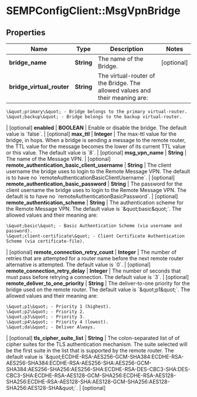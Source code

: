 # SEMPConfigClient::MsgVpnBridge

## Properties
Name | Type | Description | Notes
------------ | ------------- | ------------- | -------------
**bridge_name** | **String** | The name of the Bridge. | [optional] 
**bridge_virtual_router** | **String** | The virtual-router of the Bridge. The allowed values and their meaning are:

    \&quot;primary\&quot; - Bridge belongs to the primary virtual-router.
    \&quot;backup\&quot; - Bridge belongs to the backup virtual-router.
 | [optional] 
**enabled** | **BOOLEAN** | Enable or disable the bridge. The default value is &#x60;false&#x60;. | [optional] 
**max_ttl** | **Integer** | The max-ttl value for the bridge, in hops. When a bridge is sending a message to the remote router, the TTL value for the message becomes the lower of its current TTL value or this value. The default value is &#x60;8&#x60;. | [optional] 
**msg_vpn_name** | **String** | The name of the Message VPN. | [optional] 
**remote_authentication_basic_client_username** | **String** | The client username the bridge uses to login to the Remote Message VPN. The default is to have no &#x60;remoteAuthenticationBasicClientUsername&#x60;. | [optional] 
**remote_authentication_basic_password** | **String** | The password for the client username the bridge uses to login to the Remote Message VPN. The default is to have no &#x60;remoteAuthenticationBasicPassword&#x60;. | [optional] 
**remote_authentication_scheme** | **String** | The authentication scheme for the Remote Message VPN. The default value is &#x60;\&quot;basic\&quot;&#x60;. The allowed values and their meaning are:

    \&quot;basic\&quot; - Basic Authentication Scheme (via username and password).
    \&quot;client-certificate\&quot; - Client Certificate Authentication Scheme (via certificate-file).
 | [optional] 
**remote_connection_retry_count** | **Integer** | The number of retries that are attempted for a router name before the next remote router alternative is attempted. The default value is &#x60;0&#x60;. | [optional] 
**remote_connection_retry_delay** | **Integer** | The number of seconds that must pass before retrying a connection. The default value is &#x60;3&#x60;. | [optional] 
**remote_deliver_to_one_priority** | **String** | The deliver-to-one priority for the bridge used on the remote router. The default value is &#x60;\&quot;p1\&quot;&#x60;. The allowed values and their meaning are:

    \&quot;p1\&quot; - Priority 1 (highest).
    \&quot;p2\&quot; - Priority 2.
    \&quot;p3\&quot; - Priority 3.
    \&quot;p4\&quot; - Priority 4 (lowest).
    \&quot;da\&quot; - Deliver Always.
 | [optional] 
**tls_cipher_suite_list** | **String** | The colon-separated list of of cipher suites for the TLS authentication mechanism. The suite selected will be the first suite in the list that is supported by the remote router. The default value is &#x60;\&quot;ECDHE-RSA-AES256-GCM-SHA384:ECDHE-RSA-AES256-SHA384:ECDHE-RSA-AES256-SHA:AES256-GCM-SHA384:AES256-SHA256:AES256-SHA:ECDHE-RSA-DES-CBC3-SHA:DES-CBC3-SHA:ECDHE-RSA-AES128-GCM-SHA256:ECDHE-RSA-AES128-SHA256:ECDHE-RSA-AES128-SHA:AES128-GCM-SHA256:AES128-SHA256:AES128-SHA\&quot;&#x60;. | [optional] 


